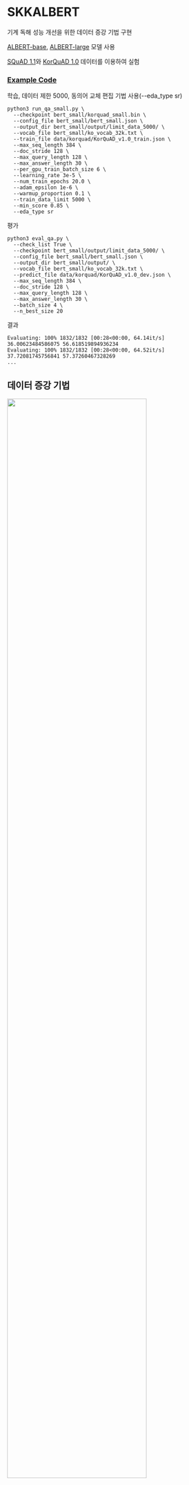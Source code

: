 # SKKALBERT

기계 독해 성능 개선을 위한 데이터 증강 기법 구현

[ALBERT-base](https://github.com/google-research/albert), [ALBERT-large](https://github.com/google-research/albert) 모델 사용

[SQuAD 1.1](https://rajpurkar.github.io/SQuAD-explorer/)와 [KorQuAD 1.0](https://korquad.github.io/category/1.0_KOR.html) 데이터를 이용하여 실험


### [Example Code](https://colab.research.google.com/drive/1hTS7fgwPHWL6ijfF7Kgcyxbh02cN1tLw?usp=sharing)
학습, 데이터 제한 5000, 동의어 교체 편집 기법 사용(--eda_type sr)
```shell
python3 run_qa_small.py \
  --checkpoint bert_small/korquad_small.bin \
  --config_file bert_small/bert_small.json \
  --output_dir bert_small/output/limit_data_5000/ \
  --vocab_file bert_small/ko_vocab_32k.txt \
  --train_file data/korquad/KorQuAD_v1.0_train.json \
  --max_seq_length 384 \
  --doc_stride 128 \
  --max_query_length 128 \
  --max_answer_length 30 \
  --per_gpu_train_batch_size 6 \
  --learning_rate 3e-5 \
  --num_train_epochs 20.0 \
  --adam_epsilon 1e-6 \
  --warmup_proportion 0.1 \
  --train_data_limit 5000 \
  --min_score 0.85 \
  --eda_type sr
```
평가
```shell
python3 eval_qa.py \
  --check_list True \
  --checkpoint bert_small/output/limit_data_5000/ \
  --config_file bert_small/bert_small.json \
  --output_dir bert_small/output/ \
  --vocab_file bert_small/ko_vocab_32k.txt \
  --predict_file data/korquad/KorQuAD_v1.0_dev.json \
  --max_seq_length 384 \
  --doc_stride 128 \
  --max_query_length 128 \
  --max_answer_length 30 \
  --batch_size 4 \
  --n_best_size 20
```
결과
```shell
Evaluating: 100% 1832/1832 [00:28<00:00, 64.14it/s]
36.00623484586075 56.618519894936234
Evaluating: 100% 1832/1832 [00:28<00:00, 64.52it/s]
37.72081745756841 57.37260467328269
...
```
## 데이터 증강 기법

<img src="https://user-images.githubusercontent.com/47937302/102715176-e7aabd00-4316-11eb-8cb5-988ff97208f4.png" width="80%"></img>

SR(동의어 교체), RD(무작위 삭제), RI(무작위 삽입), RS(무작위 교체)
n_aug : 데이터 증강 단위
α : 문장 내 단어 또는 문단 내 문장 변화 정도
### 문장 부분 단어 단위 기법 효과
<div>
  <img src="https://user-images.githubusercontent.com/47937302/102715212-2b052b80-4317-11eb-9cda-2eae2c89048b.jpg" width="40%"></img>
  <img src="https://user-images.githubusercontent.com/47937302/102715213-2c365880-4317-11eb-88f3-3276c5389f5e.jpg" width="40%"></img>
 </div>
위의 SR, RD, RI, RS 기법별 성능 차이를 비교

### 문단 부분 문장 단위 기법 효과
|문장 단위 기법| n_aug | α | EM Gain | F1 Gain|
|:---:|:---:|:---:|:---:|:---:|
|Context RS| 0.5 | 0.1 | 0.24 | 0.21 |
|Context RD| 1 | 0.1 | 0.02 | 0.24 |

문장 단위는 무작위 삭제(RD)와 무작위 교체(RS)를 수행


### 모델 규모에 따른 성능 향상
|Model(ALBERT)| Question:단어 단위|Context:문장 단위|
||EM Gain | F1 Gain | EM Gain | F1 Gain |
|:---:|:---:|:---:|:---:|:---:|
|Base| 0.478 | 0.366 | -0.374 | -0.170 |
|Large| 0.648 | 0.293 | -0.161 | -0.182 |

ALBERT-base와 ALBERT-large모델 비교

### 데이터 크기에 따른 문장 단위 기법 성능 향상
| Data size | EM Gain | F1 Gain|
|:---:|:---:|:---:|
|500|0.965|0.690|
|5000|0.653|0.196|
|Full data|-0.374|-0.170|

주어진 학습데이터를 제한하여 기법 성능 향상 정도를 비교
